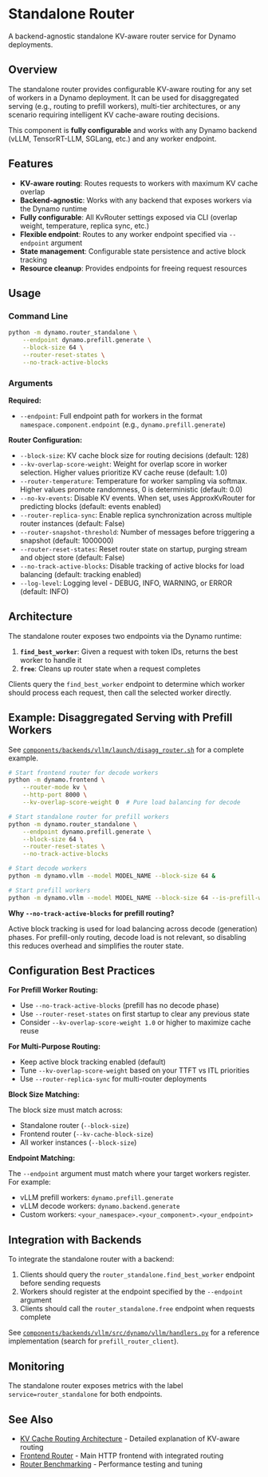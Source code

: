 <!-- # SPDX-FileCopyrightText: Copyright (c) 2025 NVIDIA CORPORATION & AFFILIATES. All rights reserved.
# SPDX-License-Identifier: Apache-2.0 -->

# Standalone Router

A backend-agnostic standalone KV-aware router service for Dynamo deployments.

## Overview

The standalone router provides configurable KV-aware routing for any set of workers in a Dynamo deployment. It can be used for disaggregated serving (e.g., routing to prefill workers), multi-tier architectures, or any scenario requiring intelligent KV cache-aware routing decisions.

This component is **fully configurable** and works with any Dynamo backend (vLLM, TensorRT-LLM, SGLang, etc.) and any worker endpoint.

## Features

- **KV-aware routing**: Routes requests to workers with maximum KV cache overlap
- **Backend-agnostic**: Works with any backend that exposes workers via the Dynamo runtime
- **Fully configurable**: All KvRouter settings exposed via CLI (overlap weight, temperature, replica sync, etc.)
- **Flexible endpoint**: Routes to any worker endpoint specified via `--endpoint` argument
- **State management**: Configurable state persistence and active block tracking
- **Resource cleanup**: Provides endpoints for freeing request resources

## Usage

### Command Line

```bash
python -m dynamo.router_standalone \
    --endpoint dynamo.prefill.generate \
    --block-size 64 \
    --router-reset-states \
    --no-track-active-blocks
```

### Arguments

**Required:**
- `--endpoint`: Full endpoint path for workers in the format `namespace.component.endpoint` (e.g., `dynamo.prefill.generate`)

**Router Configuration:**
- `--block-size`: KV cache block size for routing decisions (default: 128)
- `--kv-overlap-score-weight`: Weight for overlap score in worker selection. Higher values prioritize KV cache reuse (default: 1.0)
- `--router-temperature`: Temperature for worker sampling via softmax. Higher values promote randomness, 0 is deterministic (default: 0.0)
- `--no-kv-events`: Disable KV events. When set, uses ApproxKvRouter for predicting blocks (default: events enabled)
- `--router-replica-sync`: Enable replica synchronization across multiple router instances (default: False)
- `--router-snapshot-threshold`: Number of messages before triggering a snapshot (default: 1000000)
- `--router-reset-states`: Reset router state on startup, purging stream and object store (default: False)
- `--no-track-active-blocks`: Disable tracking of active blocks for load balancing (default: tracking enabled)
- `--log-level`: Logging level - DEBUG, INFO, WARNING, or ERROR (default: INFO)

## Architecture

The standalone router exposes two endpoints via the Dynamo runtime:

1. **`find_best_worker`**: Given a request with token IDs, returns the best worker to handle it
2. **`free`**: Cleans up router state when a request completes

Clients query the `find_best_worker` endpoint to determine which worker should process each request, then call the selected worker directly.

## Example: Disaggregated Serving with Prefill Workers

See [`components/backends/vllm/launch/disagg_router.sh`](../backends/vllm/launch/disagg_router.sh) for a complete example.

```bash
# Start frontend router for decode workers
python -m dynamo.frontend \
    --router-mode kv \
    --http-port 8000 \
    --kv-overlap-score-weight 0  # Pure load balancing for decode

# Start standalone router for prefill workers
python -m dynamo.router_standalone \
    --endpoint dynamo.prefill.generate \
    --block-size 64 \
    --router-reset-states \
    --no-track-active-blocks

# Start decode workers
python -m dynamo.vllm --model MODEL_NAME --block-size 64 &

# Start prefill workers
python -m dynamo.vllm --model MODEL_NAME --block-size 64 --is-prefill-worker &
```

**Why `--no-track-active-blocks` for prefill routing?**

Active block tracking is used for load balancing across decode (generation) phases. For prefill-only routing, decode load is not relevant, so disabling this reduces overhead and simplifies the router state.

## Configuration Best Practices

**For Prefill Worker Routing:**
- Use `--no-track-active-blocks` (prefill has no decode phase)
- Use `--router-reset-states` on first startup to clear any previous state
- Consider `--kv-overlap-score-weight 1.0` or higher to maximize cache reuse

**For Multi-Purpose Routing:**
- Keep active block tracking enabled (default)
- Tune `--kv-overlap-score-weight` based on your TTFT vs ITL priorities
- Use `--router-replica-sync` for multi-router deployments

**Block Size Matching:**

The block size must match across:
- Standalone router (`--block-size`)
- Frontend router (`--kv-cache-block-size`)
- All worker instances (`--block-size`)

**Endpoint Matching:**

The `--endpoint` argument must match where your target workers register. For example:
- vLLM prefill workers: `dynamo.prefill.generate`
- vLLM decode workers: `dynamo.backend.generate`
- Custom workers: `<your_namespace>.<your_component>.<your_endpoint>`

## Integration with Backends

To integrate the standalone router with a backend:

1. Clients should query the `router_standalone.find_best_worker` endpoint before sending requests
2. Workers should register at the endpoint specified by the `--endpoint` argument
3. Clients should call the `router_standalone.free` endpoint when requests complete

See [`components/backends/vllm/src/dynamo/vllm/handlers.py`](../backends/vllm/src/dynamo/vllm/handlers.py) for a reference implementation (search for `prefill_router_client`).

## Monitoring

The standalone router exposes metrics with the label `service=router_standalone` for both endpoints.

## See Also

- [KV Cache Routing Architecture](../../docs/architecture/kv_cache_routing.md) - Detailed explanation of KV-aware routing
- [Frontend Router](../frontend/README.md) - Main HTTP frontend with integrated routing
- [Router Benchmarking](../../benchmarks/router/README.md) - Performance testing and tuning
